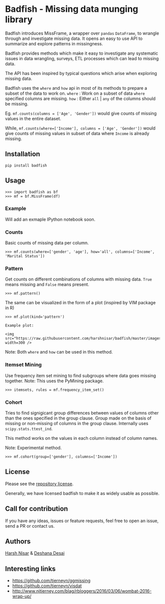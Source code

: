 # Badfish - Missing data munging library

Badfish introduces MissFrame, a wrapper over `pandas` `DataFrame`, to wrangle through and investigate missing data. It opens an easy to
use API to summarize and explore patterns in missingness. 

Badfish provides methods which make it easy to investigate any systematic issues in data wrangling, surveys, ETL processes which can lead to missing data.

The API has been inspired by typical questions which arise when exploring missing data.

Badfish uses the `where` and `how` api in most of its methods to prepare a subset of the data to work on. 
`where` : Work on a subset of data `where` specified columns are missing.
`how` : Either `all` | `any` of the columns should be missing.

Eg. `mf.counts(columns = ['Age', 'Gender'])` would give counts of missing values in the entire dataset.

While, `mf.counts(where=['Income'], columns = ['Age', 'Gender'])` would give counts of missing values in subset of data where
`Income` is already missing. 


## Installation
`pip install badfish`

## Usage
    >>> import badfish as bf
    >>> mf = bf.MissFrame(df)

### Example
Will add an exmaple IPython notebook soon.

### Counts
Basic counts of missing data per column.

    >>> mf.counts(where=['gender', 'age'], how='all', columns=['Income', 'Marital Status'])

### Pattern
Get counts on different combinations of columns with missing data. `True` means missing and `False` means present.

    >>> mf.pattern()

The same can be visualized in the form of a plot (inspired by VIM package in R)

    >>> mf.plot(kind='pattern')

    Example plot:

    <img src="https://raw.githubusercontent.com/harshnisar/badfish/master/images/patternplot.png" width=300 />

Note: Both `where` and `how` can be used in this method.

### Itemset Mining
Use frequency item set mining to find subgroups where data goes missing together.
Note: This uses the PyMining package.

    >>> itemsets, rules = mf.frequency_item_set()

### Cohort
Tries to find signigicant group differences between values of columns other than the ones specified in the group clause. Group 
made on the basis of missing or non-missing of columns in the group clause. Internally uses `scipy.stats.ttest_ind`.

This method works on the values in each column instead of column names.

Note: Experimental method. 

    >>> mf.cohort(group=['gender'], columns=['Income'])


## License
Please see the [repository license](https://github.com/harshnisar/badfish/blob/master/LICENSE).

Generally, we have licensed badfish to make it as widely usable as possible. 

## Call for contribution
If you have any ideas, issues or feature requests, feel free to open an issue, send a PR or contact us.


## Authors
[Harsh Nisar](http://github.com/harshnisar) & [Deshana Desai](http://github.com/deshna)



## Interesting links
 - https://github.com/tierneyn/ggmissing
 - https://github.com/tierneyn/visdat
 - http://www.njtierney.com/blag/rbloggers/2016/03/06/wombat-2016-wrap-up/


